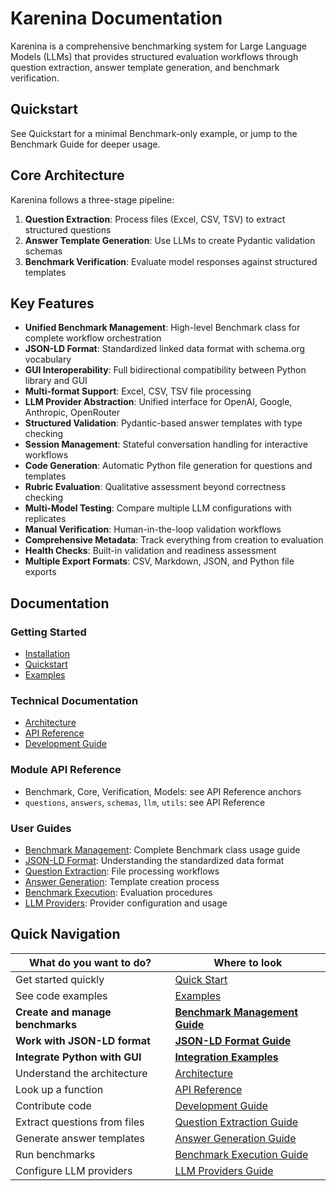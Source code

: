 # Karenina Documentation

Karenina is a comprehensive benchmarking system for Large Language Models (LLMs) that provides structured evaluation workflows through question extraction, answer template generation, and benchmark verification.

## Quickstart

See Quickstart for a minimal Benchmark-only example, or jump to the Benchmark Guide for deeper usage.

## Core Architecture

Karenina follows a three-stage pipeline:

1. **Question Extraction**: Process files (Excel, CSV, TSV) to extract structured questions
2. **Answer Template Generation**: Use LLMs to create Pydantic validation schemas
3. **Benchmark Verification**: Evaluate model responses against structured templates

## Key Features

- **Unified Benchmark Management**: High-level Benchmark class for complete workflow orchestration
- **JSON-LD Format**: Standardized linked data format with schema.org vocabulary
- **GUI Interoperability**: Full bidirectional compatibility between Python library and GUI
- **Multi-format Support**: Excel, CSV, TSV file processing
- **LLM Provider Abstraction**: Unified interface for OpenAI, Google, Anthropic, OpenRouter
- **Structured Validation**: Pydantic-based answer templates with type checking
- **Session Management**: Stateful conversation handling for interactive workflows
- **Code Generation**: Automatic Python file generation for questions and templates
- **Rubric Evaluation**: Qualitative assessment beyond correctness checking
- **Multi-Model Testing**: Compare multiple LLM configurations with replicates
- **Manual Verification**: Human-in-the-loop validation workflows
- **Comprehensive Metadata**: Track everything from creation to evaluation
- **Health Checks**: Built-in validation and readiness assessment
- **Multiple Export Formats**: CSV, Markdown, JSON, and Python file exports

## Documentation

### Getting Started
- [Installation](installation.md)
- [Quickstart](quickstart.md)
- [Examples](examples.md)

### Technical Documentation
- [Architecture](architecture.md)
- [API Reference](api-reference.md)
- [Development Guide](development.md)

### Module API Reference

- Benchmark, Core, Verification, Models: see API Reference anchors
- `questions`, `answers`, `schemas`, `llm`, `utils`: see API Reference

### User Guides

- [Benchmark Management](guides/benchmark-management.md): Complete Benchmark class usage guide
- [JSON-LD Format](guides/jsonld-format.md): Understanding the standardized data format
- [Question Extraction](guides/question-extraction.md): File processing workflows
- [Answer Generation](guides/answer-generation.md): Template creation process
- [Benchmark Execution](guides/benchmark-execution.md): Evaluation procedures
- [LLM Providers](guides/llm-providers.md): Provider configuration and usage

## Quick Navigation

| What do you want to do? | Where to look |
|-------------------------|---------------|
| Get started quickly | [Quick Start](quickstart.md) |
| See code examples | [Examples](examples.md) |
| **Create and manage benchmarks** | **[Benchmark Management Guide](guides/benchmark-management.md)** |
| **Work with JSON-LD format** | **[JSON-LD Format Guide](guides/jsonld-format.md)** |
| **Integrate Python with GUI** | **[Integration Examples](examples.md#working-with-benchmarks)** |
| Understand the architecture | [Architecture](architecture.md) |
| Look up a function | [API Reference](api-reference.md) |
| Contribute code | [Development Guide](development.md) |
| Extract questions from files | [Question Extraction Guide](guides/question-extraction.md) |
| Generate answer templates | [Answer Generation Guide](guides/answer-generation.md) |
| Run benchmarks | [Benchmark Execution Guide](guides/benchmark-execution.md) |
| Configure LLM providers | [LLM Providers Guide](guides/llm-providers.md) |
